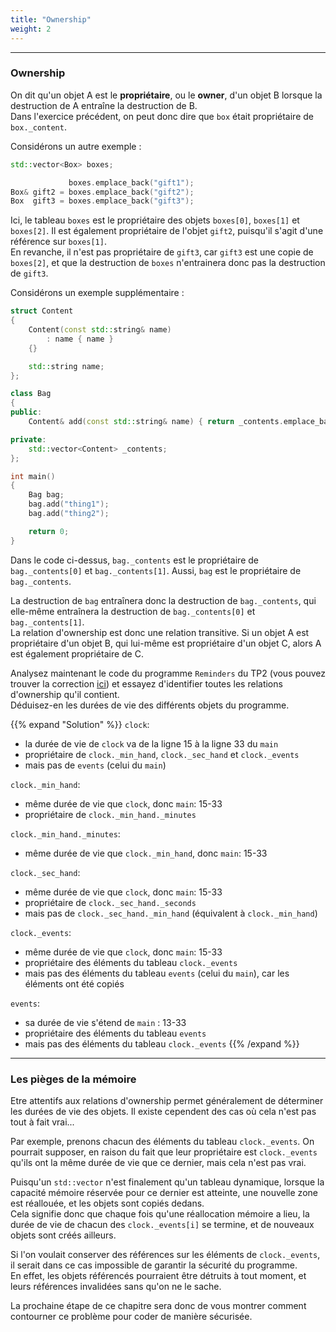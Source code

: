 ```yaml
---
title: "Ownership"
weight: 2
---
```

---

### Ownership

On dit qu'un objet A est le **propriétaire**, ou le **owner**, d'un objet B lorsque la destruction de A entraîne la destruction de B.\
Dans l'exercice précédent, on peut donc dire que `box` était propriétaire de `box._content`.

Considérons un autre exemple :

```cpp
std::vector<Box> boxes;

             boxes.emplace_back("gift1");
Box& gift2 = boxes.emplace_back("gift2");
Box  gift3 = boxes.emplace_back("gift3");
```
Ici, le tableau `boxes` est le propriétaire des objets `boxes[0]`, `boxes[1]` et `boxes[2]`.
Il est également propriétaire de l'objet `gift2`, puisqu'il s'agit d'une référence sur `boxes[1]`.\
En revanche, il n'est pas propriétaire de `gift3`, car `gift3` est une copie de `boxes[2]`, et que la destruction de `boxes` n'entrainera donc pas la destruction de `gift3`.

Considérons un exemple supplémentaire :

```cpp
struct Content
{
    Content(const std::string& name)
        : name { name }
    {}

    std::string name;
};

class Bag
{
public:
    Content& add(const std::string& name) { return _contents.emplace_back(name); }

private:
    std::vector<Content> _contents;
};

int main()
{
    Bag bag;
    bag.add("thing1");
    bag.add("thing2");

    return 0;
}
```

Dans le code ci-dessus, `bag._contents` est le propriétaire de `bag._contents[0]` et `bag._contents[1]`.
Aussi, `bag` est le propriétaire de `bag._contents`.

La destruction de `bag` entraînera donc la destruction de `bag._contents`, qui elle-même entraînera la destruction de `bag._contents[0]` et `bag._contents[1]`.\
La relation d'ownership est donc une relation transitive.
Si un objet A est propriétaire d'un objet B, qui lui-même est propriétaire d'un objet C, alors A est également propriétaire de C.

Analysez maintenant le code du programme `Reminders` du TP2 (vous pouvez trouver la correction [ici](https://github.com/Laefy/CPP_Learning_Code/tree/tp2_solution/tp-02)) et essayez d'identifier toutes les relations d'ownership qu'il contient.\
Déduisez-en les durées de vie des différents objets du programme.

{{% expand "Solution" %}}
`clock`:
- la durée de vie de `clock` va de la ligne 15 à la ligne 33 du `main`
- propriétaire de `clock._min_hand`, `clock._sec_hand` et `clock._events`
- mais pas de `events` (celui du `main`)

`clock._min_hand`:
- même durée de vie que `clock`, donc `main`: 15-33
- propriétaire de `clock._min_hand._minutes`

`clock._min_hand._minutes`:
- même durée de vie que `clock._min_hand`, donc `main`: 15-33

`clock._sec_hand`:
- même durée de vie que `clock`, donc `main`: 15-33
- propriétaire de `clock._sec_hand._seconds`
- mais pas de `clock._sec_hand._min_hand` (équivalent à `clock._min_hand`)

`clock._events`:
- même durée de vie que `clock`, donc `main`: 15-33
- propriétaire des éléments du tableau `clock._events`
- mais pas des éléments du tableau `events` (celui du `main`), car les éléments ont été copiés

`events`:
- sa durée de vie s'étend de `main` : 13-33
- propriétaire des éléments du tableau `events`
- mais pas des éléments du tableau `clock._events`
{{% /expand %}}

---

### Les pièges de la mémoire

Etre attentifs aux relations d'ownership permet généralement de déterminer les durées de vie des objets.
Il existe cependent des cas où cela n'est pas tout à fait vrai...

Par exemple, prenons chacun des éléments du tableau `clock._events`.
On pourrait supposer, en raison du fait que leur propriétaire est `clock._events` qu'ils ont la même durée de vie que ce dernier, mais cela n'est pas vrai.

Puisqu'un `std::vector` n'est finalement qu'un tableau dynamique, lorsque la capacité mémoire réservée pour ce dernier est atteinte, une nouvelle zone est réallouée, et les objets sont copiés dedans.\
Cela signifie donc que chaque fois qu'une réallocation mémoire a lieu, la durée de vie de chacun des `clock._events[i]` se termine, et de nouveaux objets sont créés ailleurs.

Si l'on voulait conserver des références sur les éléments de `clock._events`, il serait dans ce cas impossible de garantir la sécurité du programme.\
En effet, les objets référencés pourraient être détruits à tout moment, et leurs références invalidées sans qu'on ne le sache. 

La prochaine étape de ce chapitre sera donc de vous montrer comment contourner ce problème pour coder de manière sécurisée.
